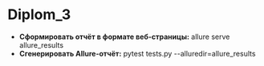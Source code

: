 # Diplom_3


* **Сформировать отчёт в формате веб-страницы:** allure serve allure_results 
* **Сгенерировать Allure-отчёт:** pytest tests.py --alluredir=allure_results